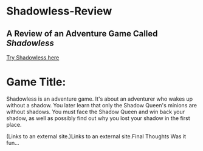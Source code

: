 # Shadowless-Review
## A Review of an Adventure Game Called *Shadowless*
 [Try Shadowless here](https://armorgames.com/play/18046/shadowless?tag-referral=adventure)

# Game Title:
 Shadowless is an adventure game. It's about an adventurer who wakes up without a shadow. You later learn that only the Shadow Queen's minions are without shadows. You must face the Shadow Queen and win back your shadow, as well as possibly find out why you lost your shadow in the first place.

 (Links to an external site.)Links to an external site.Final Thoughts
Was it fun...

